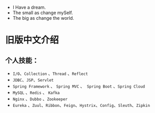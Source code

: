 
- I Have a dream.
- The small as change mySelf.
- The big as change the world.



# 旧版中文介绍

## 个人技能：


- `I/O`、`Collection` 、`Thread` 、`Reflect`
- `JDBC`、`JSP`、`Servlet`
- `Spring Framework` 、 `Spring MVC` 、` Spring Boot` 、`Spring Cloud`
- `MySQL` 、`Redis` 、 `Kafka`
- `Nginx` 、`Dubbo` 、`Zookeeper`
- `Eureka` 、`Zuul`、`Ribbon`、`Feign`、`Hystrix`、`Config`、`Sleuth`、`Zipkin`
